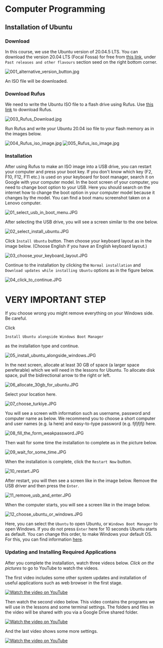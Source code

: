 # Computer Programming
## Installation of Ubuntu
### Download
In this course, we use the Ubuntu version of 20.04.5 LTS. 
You can download the version 20.04 LTS (Focal Fossa) for free from [this link](https://ubuntu.com/download/alternative-downloads), under `Past releases and other flavours` section seed on the right bottom corner.

![001_alternative_version_button.jpg](./figures/001_alternative_version_button.jpg)

An ISO file will be downloaded.

### Download Rufus
We need to write the Ubuntu ISO file to a flash drive using Rufus.
Use [this link](https://rufus.ie/en/) to download Rufus.

![003_Rufus_Download.jpg](./figures/003_Rufus_Download.jpg)

Run Rufus and write your Ubuntu 20.04 iso file to your flash memory as in the images below.

![004_Rufus_iso_image.jpg](./figures/004_Rufus_iso_image.jpg)
![005_Rufus_iso_image.jpg](./figures/005_Rufus_iso_image.jpg)

### Installation
After using Rufus to make an ISO image into a USB drive, you can restart your computer and press your boot key.
If you don't know which key (F2, F10, F12, F11 etc.) is used on your keyboard for boot manager, search it on Google with your computer model.
In the boot screen of your computer, you need to change boot option to your USB.
Here you should search on the internet how to change the boot option in your computer model because it changes by the model.
You can find a boot manu screenshot taken on a Lenovo computer.

![01_select_usb_in_boot_menu.JPG](./figures/01_select_usb_in_boot_menu.JPG)

After selecting the USB drive, you will see a screen similar to the one below. 

![02_select_install_ubuntu.JPG](./figures/02_select_install_ubuntu.JPG)

Click `Install Ubuntu` button. Then choose your keyboard layout as in the image below. (Choose English if you have an English keyboard layout.)

![03_choose_your_keyboard_layout.JPG](./figures/03_choose_your_keyboard_layout.JPG)

Continue to the installation by clicking the `Normal installation` and `Download updates while installing Ubuntu` options as in the figure below.

![04_click_to_continue.JPG](./figures/04_click_to_continue.JPG)

# VERY IMPORTANT STEP
If you choose wrong you might remove everything on your Windows side. Be careful.

Click 

`Install Ubuntu alongside Windows Boot Manager` 

as the installation type and continue.

![05_install_ubuntu_alongside_windows.JPG](./figures/05_install_ubuntu_alongside_windows.JPG)

In the next screen, allocate at least 30 GB of space (a larger space pereferable) which we will need in the lessons for Ubuntu. 
To allocate disk space, pull the bidirectional arrow to the right or left.

![06_allocate_30gb_for_ubuntu.JPG](./figures/06_allocate_30gb_for_ubuntu.JPG)

Select your location here.

![07_choose_turkiye.JPG](./figures/07_choose_turkiye.JPG)

You will see a screen with information such as username, password and computer name as below.
We recommend you to choose a short computer and user names (e.g. la here) and easy-to-type password (e.g. fjfjfjfj) here.

![08_fill_the_form_weakpassword.JPG](./figures/08_fill_the_form_weakpassword.JPG)

Then wait for some time the installation to complete as in the picture below.

![09_wait_for_some_time.JPG](./figures/09_wait_for_some_time.JPG)

When the installation is complete, click the `Restart Now` button. 

![10_restart.JPG](./figures/10_restart.JPG)

After restart, you will then see a screen like in the image below.
Remove the USB driver and then press the `Enter`. 

![11_remove_usb_and_enter.JPG](./figures/11_remove_usb_and_enter.JPG)

When the computer starts, you will see a screen like in the image below. 

![12_choose_ubuntu_or_windows.JPG](./figures/12_choose_ubuntu_or_windows.JPG)

Here, you can select the `Ubuntu` to open Ubuntu, or `Windows Boot Manager` to open Windows. 
If you do not press `Enter` here for 10 seconds Ubuntu starts as default.
You can change this order, to make Windows your default OS. For this, you can find information [here](https://itsfoss.com/grub-customizer-ubuntu/).

### Updating and Installing Required Applications

After you complete the installation, watch three videos below. 
_Click on the pictures_ to go to YouTube to watch the videos.

The first video includes some other system updates and installation of useful applications such as web browser in the first stage.


[![Watch the video on YouTube](./figures/01_ubuntu_installation_video.png)](https://youtu.be/yZd9m5VCscI)

Then watch the second video below.
This video contains the programs we will use in the lessons and some terminal settings. 
The folders and files in the video will be shared with you via a Google Drive shared folder.

[![Watch the video on YouTube](./figures/02_terminal_setting_video.png)](https://youtu.be/nXNV52dRFgE)

And the last video shows some more settings.

[![Watch the video on YouTube](./figures/03_terminal_setting_video.png)](https://youtu.be/Ho4x4knxlUY)

